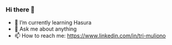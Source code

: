 ### Hi there 👋
- 🌱 I’m currently learning Hasura
- 💬 Ask me about anything
- 📫 How to reach me: https://www.linkedin.com/in/tri-muliono
  
<!--
**70k0b0d0/70k0b0d0** is a ✨ _special_ ✨ repository because its `README.md` (this file) appears on your GitHub profile.

Here are some ideas to get you started:

- 🔭 I’m currently working on ...
- 🌱 I’m currently learning ...
- 👯 I’m looking to collaborate on ...
- 🤔 I’m looking for help with ...
- 💬 Ask me about ...
- 📫 How to reach me: ...
- 😄 Pronouns: ...
- ⚡ Fun fact: ...
-->
